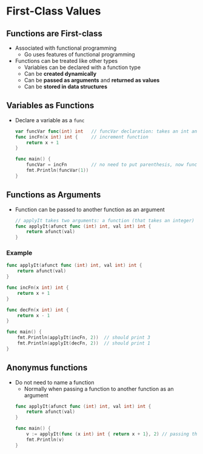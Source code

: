 # First-Class Values

## Functions are First-class
- Associated with functional programming
    - Go uses features of functional programming
- Functions can be treated like other types
    - Variables can be declared with a function type
    - Can be **created dynamically**
    - Can be **passed as arguments** and **returned as values**
    - Can be **stored in data structures**

## Variables as Functions
- Declare a variable as a `func`
    ```go
    var funcVar func(int) int   // funcVar declaration: takes an int and returns another
    func incFn(x int) int {     // increment function
        return x + 1
    }

    func main() {
        funcVar = incFn         // no need to put parenthesis, now funcVar is assigned to the increment function
        fmt.Println(funcVar(1))
    }
    ```

## Functions as Arguments
- Function can be passed to another function as an argument
    ```go
    // applyIt takes two arguments: a function (that takes an integer) and an integer
    func applyIt(afunct func (int) int, val int) int { 
        return afunct(val)
    }
    ```

### Example
```go
func applyIt(afunct func (int) int, val int) int {
    return afunct(val)
}

func incFn(x int) int {
    return x + 1
}

func decFn(x int) int {
    return x - 1
}

func main() {
    fmt.Println(applyIt(incFn, 2))  // should print 3
    fmt.Println(applyIt(decFn, 2))  // should print 1
}
```

## Anonymus functions
- Do not need to name a function
    - Normally when passing a function to another function as an argument
    ```go
    func applyIt(afunct func (int) int, val int) int {
        return afunct(val)
    }

    func main() {
        v := applyIt(func (x int) int { return x + 1}, 2) // passing the increment function defining it directly here, without name
        fmt.Println(v)
    }
